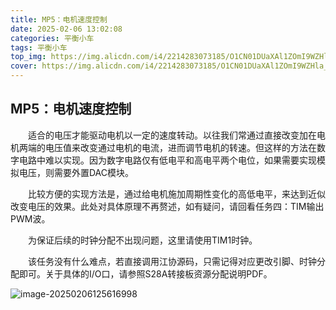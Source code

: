 ```yaml
---
title: MP5：电机速度控制
date: 2025-02-06 13:02:08
categories: 平衡小车
tags: 平衡小车
top_img: https://img.alicdn.com/i4/2214283073185/O1CN01DUaXAl1ZOmI9WZHla_!!2214283073185.jpg
cover: https://img.alicdn.com/i4/2214283073185/O1CN01DUaXAl1ZOmI9WZHla_!!2214283073185.jpg
---
```


## MP5：电机速度控制

　　适合的电压才能驱动电机以一定的速度转动。以往我们常通过直接改变加在电机两端的电压值来改变通过电机的电流，进而调节电机的转速。但这样的方法在数字电路中难以实现。因为数字电路仅有低电平和高电平两个电位，如果需要实现模拟电压，则需要外置DAC模块。

　　比较方便的实现方法是，通过给电机施加周期性变化的高低电平，来达到近似改变电压的效果。此处对具体原理不再赘述，如有疑问，请回看任务四：TIM输出PWM波。

　　为保证后续的时钟分配不出现问题，这里请使用TIM1时钟。

　　该任务没有什么难点，若直接调用江协源码，只需记得对应更改引脚、时钟分配即可。关于具体的I/O口，请参照S28A转接板资源分配说明PDF。

![image-20250206125616998](https://s2.loli.net/2025/02/06/xEuLeT7GwqvScPY.png)